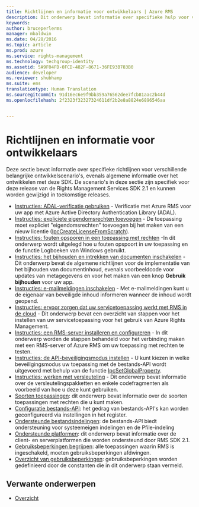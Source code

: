 ```yaml
---
title: Richtlijnen en informatie voor ontwikkelaars | Azure RMS
description: Dit onderwerp bevat informatie over specifieke hulp voor verschillende belangrijke ontwikkelscenario's.
keywords: 
author: bruceperlerms
manager: mbaldwin
ms.date: 04/28/2016
ms.topic: article
ms.prod: azure
ms.service: rights-management
ms.technology: techgroup-identity
ms.assetid: 5A9F04FD-0FCD-482F-8671-36FE93B783B0
audience: developer
ms.reviewer: shubhamp
ms.suite: ems
translationtype: Human Translation
ms.sourcegitcommit: 91d16ec6e9f9bb359a76562dee7fcb81aac2b44d
ms.openlocfilehash: 2f2323f32327324611df2b2e8a8824e6896546aa


---
```


# Richtlijnen en informatie voor ontwikkelaars

Deze sectie bevat informatie over specifieke richtlijnen voor verschillende belangrijke ontwikkelscenario's, evenals algemene informatie over het ontwikkelen met deze SDK. De scenario's in deze sectie zijn specifiek voor deze release van de Rights Management Services SDK 2.1 en kunnen worden gewijzigd in toekomstige releases.
- [Instructies: ADAL-verificatie gebruiken](how-to-use-adal-authentication.md) - Verificatie met Azure RMS voor uw app met Azure Active Directory Authentication Library (ADAL).
- [Instructies: expliciete eigendomsrechten toevoegen](add-explicit-owner-rights.md) - De toepassing moet expliciet &quot;eigendomsrechten&quot; toevoegen bij het maken van een nieuw licentie ([IpcCreateLicenseFromScratch](/rights-management/sdk/2.1/api/win/functions#msipc_ipccreatelicensefromscratch)).
- [Instructies: fouten opsporen in een toepassing met rechten](debugging-applications-that-use-ad-rms.md) -In dit onderwerp wordt uitgelegd hoe u fouten opspoort in uw toepassing en de functie Logboeken van Windows gebruikt.
- [Instructies: het bijhouden en intrekken van documenten inschakelen](tracking-content.md) - Dit onderwerp bevat de algemene richtlijnen voor de implementatie van het bijhouden van documentinhoud, evenals voorbeeldcode voor updates van metagegevens en voor het maken van een knop **Gebruik bijhouden** voor uw app.
- [Instructies: e-mailmeldingen inschakelen](how-to-enable-email-notification.md) - Met e-mailmeldingen kunt u de eigenaar van beveiligde inhoud informeren wanneer de inhoud wordt geopend.
- [Instructies: ervoor zorgen dat uw servicetoepassing werkt met RMS in de cloud](how-to-use-file-api-with-aadrm-cloud.md) - Dit onderwerp bevat een overzicht van stappen voor het instellen van uw servicetoepassing voor het gebruik van Azure Rights Management.
- [Instructies: een RMS-server installeren en configureren](how-to-install-and-configure-an-rms-server.md) - In dit onderwerp worden de stappen behandeld voor het verbinding maken met een RMS-server of Azure RMS om uw toepassing met rechten te testen.
- [Instructies: de API-beveiligingsmodus instellen](setting-the-api-security-mode-api-mode.md) - U kunt kiezen in welke beveiligingsmodus uw toepassing met de bestands-API wordt uitgevoerd met behulp van de functie [IpcSetGlobalProperty](/rights-management/sdk/2.1/api/win/functions#msipc_ipcsetglobalproperty).
- [Instructies: werken met versleuteling](working-with-encryption.md) - Dit onderwerp bevat informatie over de versleutelingspakketten en enkele codefragmenten als voorbeeld van hoe u deze kunt gebruiken.
- [Soorten toepassingen](application-types.md): dit onderwerp bevat informatie over de soorten toepassingen met rechten die u kunt maken.
- [Configuratie bestands-API](file-api-configuration.md): het gedrag van bestands-API's kan worden geconfigureerd via instellingen in het register.
- [Ondersteunde bestandsindelingen](supported-file-formats.md): de bestands-API biedt ondersteuning voor systeemeigen indelingen en de Pfile-indeling
- [Ondersteunde platformen](supported-platforms.md): dit onderwerp bevat informatie over de client- en serverplatformen die worden ondersteund door RMS SDK 2.1.
- [Gebruiksbeperkingen begrijpen](understanding-usage-restrictions.md): alle toepassingen waarin RMS is ingeschakeld, moeten gebruiksbeperkingen afdwingen.
- [Overzicht van gebruiksbeperkingen](usage-restriction-reference.md): gebruiksbeperkingen worden gedefinieerd door de constanten die in dit onderwerp staan vermeld.

 
## Verwante onderwerpen ##
* [Overzicht](ad-rms-overview.md)
 

 



<!--HONumber=Jun16_HO4-->


